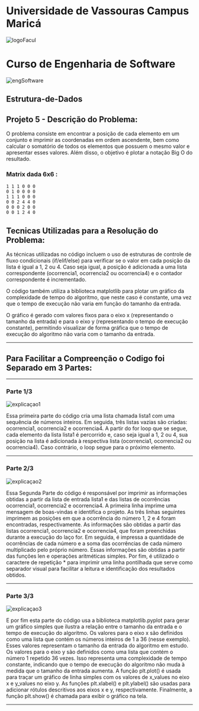 # Universidade de Vassouras Campus Maricá
![logoFacul](https://user-images.githubusercontent.com/109771351/228919209-3b0e8d9c-bb31-425d-9e80-dd53180bcd6f.png)
# Curso de Engenharia de Software
![engSoftware](https://user-images.githubusercontent.com/109771351/228922918-bc9b864f-57bf-443d-a45c-7b127f923eef.jpeg)


## Estrutura-de-Dados
## Projeto 5 - Descrição do Problema:

O problema consiste em encontrar a posição de cada elemento em um conjunto e imprimir as coordenadas em ordem ascendente, bem como calcular o somatório de todos os elementos que possuem o mesmo valor e apresentar esses valores. Além disso, o objetivo é plotar a notação Big O do resultado.

### Matrix dada 6x6 :

    1 1 1 0 0 0
    0 1 0 0 0 0
    1 1 1 0 0 0
    0 0 2 4 4 0
    0 0 0 2 0 0
    0 0 1 2 4 0

## Tecnicas Utilizadas para a Resolução do Problema:

As técnicas utilizadas no código incluem o uso de estruturas de controle de fluxo condicionais (if/elif/else) para verificar se o valor em cada posição da lista é igual a 1, 2 ou 4. Caso seja igual, a posição é adicionada a uma lista correspondente (ocorrencia1, ocorrencia2 ou ocorrencia4) e o contador correspondente é incrementado.

O código também utiliza a biblioteca matplotlib para plotar um gráfico da complexidade de tempo do algoritmo, que neste caso é constante, uma vez que o tempo de execução não varia em função do tamanho da entrada.

O gráfico é gerado com valores fixos para o eixo x (representando o tamanho da entrada) e para o eixo y (representando o tempo de execução constante), permitindo visualizar de forma gráfica que o tempo de execução do algoritmo não varia com o tamanho da entrada.
*******************
## Para Facilitar a Compreenção o Codigo foi Separado em 3 Partes: 
******************
### Parte  1/3

![explicaçao1](https://user-images.githubusercontent.com/109771351/228927904-64e8d11c-e412-4170-a6c8-59731547fb47.jpg)

Essa primeira parte do código cria uma lista chamada lista1 com uma sequência de números inteiros. 
Em seguida, três listas vazias são criadas: ocorrencia1, ocorrencia2 e ocorrencia4.
A partir do for loop que se segue, cada elemento da lista lista1 é percorrido e, caso seja igual a 1, 2 ou 4, sua posição na lista é adicionada à respectiva lista (ocorrencia1, ocorrencia2 ou ocorrencia4). Caso contrário, o loop segue para o próximo elemento.

*******************
### Parte  2/3

![explicaçao2](https://user-images.githubusercontent.com/109771351/228927952-59eeaeba-3edd-4f65-9965-e5eb88834979.jpg)

Essa Segunda Parte do código é responsável por imprimir as informações obtidas a partir da lista de entrada lista1 e das listas de ocorrências ocorrencia1, ocorrencia2 e ocorrencia4.
A primeira linha imprime uma mensagem de boas-vindas e identifica o projeto.
As três linhas seguintes imprimem as posições em que a ocorrência do número 1, 2 e 4 foram encontradas, respectivamente. As informações são obtidas a partir das listas ocorrencia1, ocorrencia2 e ocorrencia4, que foram preenchidas durante a execução do laço for.
Em seguida, é impressa a quantidade de ocorrências de cada número e a soma das ocorrências de cada número multiplicado pelo próprio número. Essas informações são obtidas a partir das funções len e operações aritméticas simples.
Por fim, é utilizado o caractere de repetição * para imprimir uma linha pontilhada que serve como separador visual para facilitar a leitura e identificação dos resultados obtidos.
*******************
### Parte  3/3

![explicaçao3](https://user-images.githubusercontent.com/109771351/228927976-c7990e6c-624e-49d9-b378-7c9c8310f926.jpg)

E por fim esta parte do código usa a biblioteca matplotlib.pyplot para gerar um gráfico simples que ilustra a relação entre o tamanho da entrada e o tempo de execução do algoritmo.
Os valores para o eixo x são definidos como uma lista que contém os números inteiros de 1 a 36 (nesse exemplo). Esses valores representam o tamanho da entrada do algoritmo em estudo.
Os valores para o eixo y são definidos como uma lista que contém o número 1 repetido 36 vezes. Isso representa uma complexidade de tempo constante, indicando que o tempo de execução do algoritmo não muda à medida que o tamanho da entrada aumenta.
A função plt.plot() é usada para traçar um gráfico de linha simples com os valores de x_values no eixo x e y_values no eixo y.
As funções plt.xlabel() e plt.ylabel() são usadas para adicionar rótulos descritivos aos eixos x e y, respectivamente.
Finalmente, a função plt.show() é chamada para exibir o gráfico na tela.
*******************
